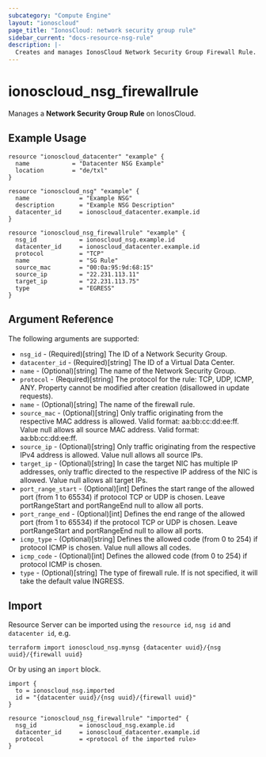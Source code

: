 ```yaml
---
subcategory: "Compute Engine"
layout: "ionoscloud"
page_title: "IonosCloud: network security group rule"
sidebar_current: "docs-resource-nsg-rule"
description: |-
  Creates and manages IonosCloud Network Security Group Firewall Rule.
---
```


# ionoscloud_nsg_firewallrule

Manages a **Network Security Group Rule** on IonosCloud.

## Example Usage

```hcl
resource "ionoscloud_datacenter" "example" {
  name            = "Datacenter NSG Example"
  location        = "de/txl"
}

resource "ionoscloud_nsg" "example" {
  name              = "Example NSG"
  description       = "Example NSG Description"
  datacenter_id     = ionoscloud_datacenter.example.id
}

resource "ionoscloud_nsg_firewallrule" "example" {
  nsg_id            = ionoscloud_nsg.example.id
  datacenter_id     = ionoscloud_datacenter.example.id
  protocol          = "TCP"
  name              = "SG Rule"
  source_mac        = "00:0a:95:9d:68:15"
  source_ip         = "22.231.113.11"
  target_ip         = "22.231.113.75"
  type              = "EGRESS"
}
```

## Argument Reference

The following arguments are supported:
* `nsg_id` - (Required)[string] The ID of a Network Security Group.
* `datacenter_id` - (Required)[string] The ID of a Virtual Data Center.
* `name` - (Optional)[string] The name of the Network Security Group.
* `protocol` - (Required)[string] The protocol for the rule: TCP, UDP, ICMP, ANY. Property cannot be modified after creation (disallowed in update requests).
* `name` - (Optional)[string] The name of the firewall rule.
* `source_mac` - (Optional)[string] Only traffic originating from the respective MAC address is allowed. Valid format: aa:bb:cc:dd:ee:ff. Value null allows all source MAC address. Valid format: aa:bb:cc:dd:ee:ff.
* `source_ip` -  (Optional)[string] Only traffic originating from the respective IPv4 address is allowed. Value null allows all source IPs.
* `target_ip` - (Optional)[string] In case the target NIC has multiple IP addresses, only traffic directed to the respective IP address of the NIC is allowed. Value null allows all target IPs.
* `port_range_start` - (Optional)[int] Defines the start range of the allowed port (from 1 to 65534) if protocol TCP or UDP is chosen. Leave portRangeStart and portRangeEnd null to allow all ports.
* `port_range_end` - (Optional)[int] Defines the end range of the allowed port (from 1 to 65534) if the protocol TCP or UDP is chosen. Leave portRangeStart and portRangeEnd null to allow all ports.
* `icmp_type` - (Optional)[string] Defines the allowed code (from 0 to 254) if protocol ICMP is chosen. Value null allows all codes.
* `icmp_code` - (Optional)[int] Defines the allowed code (from 0 to 254) if protocol ICMP is chosen.
* `type` - (Optional)[string] The type of firewall rule. If is not specified, it will take the default value INGRESS.

## Import

Resource Server can be imported using the `resource id`, `nsg id` and `datacenter id`, e.g.

```shell
terraform import ionoscloud_nsg.mynsg {datacenter uuid}/{nsg uuid}/{firewall uuid}
```

Or by using an `import` block.
```hcl
import {
  to = ionoscloud_nsg.imported
  id = "{datacenter uuid}/{nsg uuid}/{firewall uuid}" 
}
  
resource "ionoscloud_nsg_firewallrule" "imported" {
  nsg_id            = ionoscloud_nsg.example.id
  datacenter_id     = ionoscloud_datacenter.example.id
  protocol          = <protocol of the imported rule>
}
```